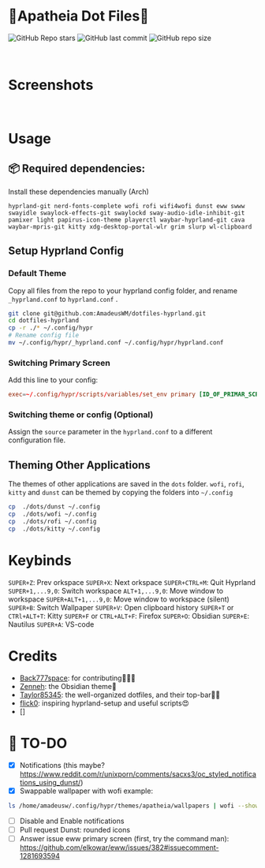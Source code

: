 # 🌸**Apatheia Dot Files**🌸
![GitHub Repo stars](https://img.shields.io/github/stars/AmadeusWM/dotfiles-hyprland?style=for-the-badge&color=E08BCA) ![GitHub last commit](https://img.shields.io/github/last-commit/AmadeusWM/dotfiles-hyprland?style=for-the-badge&color=E08BCA) ![GitHub repo size](https://img.shields.io/github/repo-size/AmadeusWM/dotfiles-hyprland?style=for-the-badge&color=E08BCA)

<br>

# Screenshots

<br>

# Usage
## 📦 Required dependencies:
Install these dependencies manually (Arch) 
```shell
hyprland-git nerd-fonts-complete wofi rofi wifi4wofi dunst eww swww swayidle swaylock-effects-git swaylockd sway-audio-idle-inhibit-git pamixer light papirus-icon-theme playerctl waybar-hyprland-git cava waybar-mpris-git kitty xdg-desktop-portal-wlr grim slurp wl-clipboard
```

## Setup Hyprland Config
### Default Theme
Copy all files from the repo to your hyprland config folder, and rename `_hyprland.conf` to `hyprland.conf` .
```bash
git clone git@github.com:AmadeusWM/dotfiles-hyprland.git
cd dotfiles-hyprland
cp -r ./* ~/.config/hypr
# Rename config file
mv ~/.config/hypr/_hyprland.conf ~/.config/hypr/hyprland.conf 
```

### Switching Primary Screen
Add this line to your config:
```conf
exec=~/.config/hypr/scripts/variables/set_env primary [ID_OF_PRIMAR_SCREEN] #0, 1, 2, ...
```

### Switching theme or config (Optional)
Assign the `source` parameter in the `hyprland.conf` to a different configuration file.

## Theming Other Applications
The themes of other applications are saved in the `dots` folder.
`wofi`, `rofi`, `kitty` and `dunst` can be themed by copying the folders into `~/.config`
```bash
cp  ./dots/dunst ~/.config
cp  ./dots/wofi ~/.config
cp  ./dots/rofi ~/.config
cp  ./dots/kitty ~/.config
```

# Keybinds
`SUPER+Z`: Prev orkspace
`SUPER+X`: Next orkspace
`SUPER+CTRL+M`: Quit Hyprland
`SUPER+1,...9,0`: Switch workspace
`ALT+1,...9,0`: Move window to workspace
`SUPER+ALT+1,...9,0`: Move window to workspace (silent)
`SUPER+B`: Switch Wallpaper
`SUPER+V`: Open clipboard history
`SUPER+T` or `CTRl+ALT+T`: Kitty
`SUPER+F` or `CTRL+ALT+F`: Firefox
`SUPER+O`: Obsidian
`SUPER+E`: Nautilus
`SUPER+A`: VS-code

# Credits
- [Back777space](https://github.com/Back777space): for contributing🗿🗿🗿
- [Zenneh](https://github.com/zenneh): the Obsidian theme📔
- [Taylor85345](https://github.com/taylor85345): the well-organized dotfiles, and their top-bar🧔‍♀️
- [flick0](https://github.com/flick0): inspiring hyprland-setup and useful scripts😍
- []
# 🔨 TO-DO
- [x] Notifications (this maybe? https://www.reddit.com/r/unixporn/comments/sacxs3/oc_styled_notifications_using_dunst/)
- [x] Swappable wallpaper with wofi
example:
```bash
ls /home/amadeusw/.config/hypr/themes/apatheia/wallpapers | wofi --show dmenu
```
- [ ] Disable and Enable notifications
- [ ] Pull request Dunst: rounded icons
- [ ] Answer issue eww primary screen (first, try the command man): https://github.com/elkowar/eww/issues/382#issuecomment-1281693594
